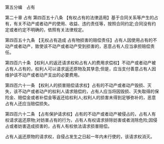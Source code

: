 
第五分编　占有

第二十章 占有
第四百五十八条 【有权占有的法律适用】基于合同关系等产生的占有，有关不动产或者动产的使用、收益、违约责任等，按照合同约定;合同没有约定或者约定不明确的，依照有关法律规定。

第四百五十九条 【无权占有造成 占有物损害的赔偿责任】占有人因使用占有的不动产或者动产，致使该不动产或者动产受到损害的，恶意占有人应当承担赔偿责任。

第四百六十条 【权利人的返还请求权和占有人的费用求偿权】不动产或者动产被占有人占有的，权利人可以请求返还原物及其孳息;但是，应当支付善意占有人因维护该不动产或者动产支出的必要费用。

第四百六十一条 【权利人的损害赔偿请求权】占有的不动产或者动产毁损、灭失，该不动产或者动产的权利人请求赔偿的，占有人应当将因毁损、灭失取得的保险金、赔偿金或者补偿金等返还给权利人;权利人的损害未得到足够弥补的，恶意占有人还应当赔偿损失。

第四百六十二条 【占有保护请求权】占有的不动产或者动产被侵占的，占有人有权请求返还原物;对妨害占有的行为，占有人有权请求排除妨害或者消除危险;因侵占或者妨害造成损害的，占有人有权依法请求损害赔偿。

占有人返还原物的请求权，自侵占发生之日起一年内未行使的，该请求权消灭。
